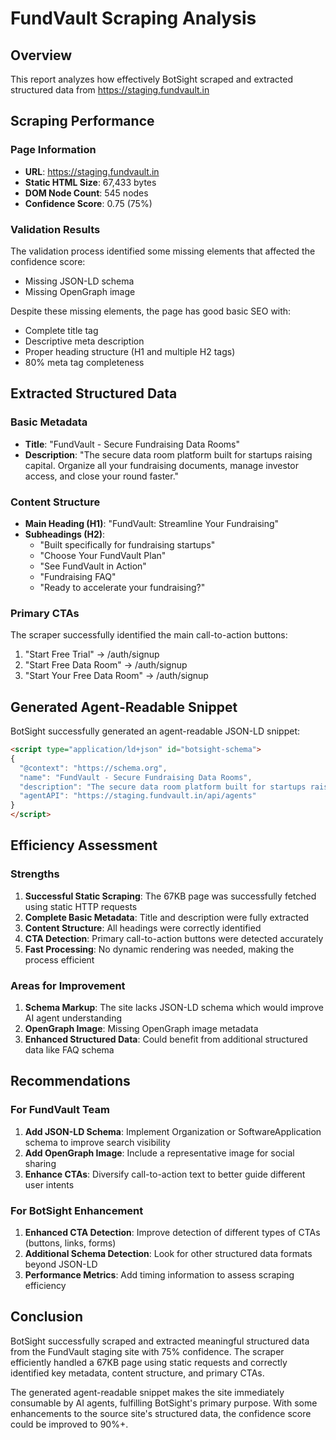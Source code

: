 # FundVault Scraping Analysis

## Overview
This report analyzes how effectively BotSight scraped and extracted structured data from https://staging.fundvault.in

## Scraping Performance

### Page Information
- **URL**: https://staging.fundvault.in
- **Static HTML Size**: 67,433 bytes
- **DOM Node Count**: 545 nodes
- **Confidence Score**: 0.75 (75%)

### Validation Results
The validation process identified some missing elements that affected the confidence score:
- Missing JSON-LD schema
- Missing OpenGraph image

Despite these missing elements, the page has good basic SEO with:
- Complete title tag
- Descriptive meta description
- Proper heading structure (H1 and multiple H2 tags)
- 80% meta tag completeness

## Extracted Structured Data

### Basic Metadata
- **Title**: "FundVault - Secure Fundraising Data Rooms"
- **Description**: "The secure data room platform built for startups raising capital. Organize all your fundraising documents, manage investor access, and close your round faster."

### Content Structure
- **Main Heading (H1)**: "FundVault: Streamline Your Fundraising"
- **Subheadings (H2)**:
  - "Built specifically for fundraising startups"
  - "Choose Your FundVault Plan"
  - "See FundVault in Action"
  - "Fundraising FAQ"
  - "Ready to accelerate your fundraising?"

### Primary CTAs
The scraper successfully identified the main call-to-action buttons:
1. "Start Free Trial" → /auth/signup
2. "Start Free Data Room" → /auth/signup
3. "Start Your Free Data Room" → /auth/signup

## Generated Agent-Readable Snippet

BotSight successfully generated an agent-readable JSON-LD snippet:

```html
<script type="application/ld+json" id="botsight-schema">
{
  "@context": "https://schema.org",
  "name": "FundVault - Secure Fundraising Data Rooms",
  "description": "The secure data room platform built for startups raising capital. Organize all your fundraising documents, manage investor access, and close your round faster.",
  "agentAPI": "https://staging.fundvault.in/api/agents"
}
</script>
```

## Efficiency Assessment

### Strengths
1. **Successful Static Scraping**: The 67KB page was successfully fetched using static HTTP requests
2. **Complete Basic Metadata**: Title and description were fully extracted
3. **Content Structure**: All headings were correctly identified
4. **CTA Detection**: Primary call-to-action buttons were detected accurately
5. **Fast Processing**: No dynamic rendering was needed, making the process efficient

### Areas for Improvement
1. **Schema Markup**: The site lacks JSON-LD schema which would improve AI agent understanding
2. **OpenGraph Image**: Missing OpenGraph image metadata
3. **Enhanced Structured Data**: Could benefit from additional structured data like FAQ schema

## Recommendations

### For FundVault Team
1. **Add JSON-LD Schema**: Implement Organization or SoftwareApplication schema to improve search visibility
2. **Add OpenGraph Image**: Include a representative image for social sharing
3. **Enhance CTAs**: Diversify call-to-action text to better guide different user intents

### For BotSight Enhancement
1. **Enhanced CTA Detection**: Improve detection of different types of CTAs (buttons, links, forms)
2. **Additional Schema Detection**: Look for other structured data formats beyond JSON-LD
3. **Performance Metrics**: Add timing information to assess scraping efficiency

## Conclusion

BotSight successfully scraped and extracted meaningful structured data from the FundVault staging site with 75% confidence. The scraper efficiently handled a 67KB page using static requests and correctly identified key metadata, content structure, and primary CTAs. 

The generated agent-readable snippet makes the site immediately consumable by AI agents, fulfilling BotSight's primary purpose. With some enhancements to the source site's structured data, the confidence score could be improved to 90%+.